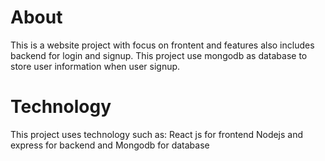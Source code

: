 # About
This is a website project with focus on frontent and features also includes backend for login and signup.
This project use mongodb as database to store user information when user signup.

# Technology
This project uses technology such as:
React js for frontend
Nodejs and express for backend
and Mongodb for database
